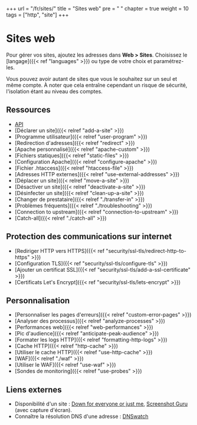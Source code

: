 +++
url = "/fr/sites/"
title = "Sites web"
pre = "<i class='fas fa-fw fa-globe'></i> "
chapter = true
weight = 10
tags = ["http", "site"]
+++

# Sites web

Pour gérer vos sites, ajoutez les adresses dans **Web > Sites**. Choisissez le [langage]({{< ref "languages" >}}) ou type de votre choix et paramétrez-les.

Vous pouvez avoir autant de sites que vous le souhaitez sur un seul et même compte. À noter que cela entraîne cependant un risque de sécurité, l'isolation étant au niveau des comptes.

## Ressources

- [API](https://api.alwaysdata.com/v1/site/doc/)
- [Déclarer un site]({{< relref "add-a-site" >}})
- [Programme utilisateur]({{< relref "user-program" >}})
- [Redirection d'adresses]({{< relref "redirect" >}})
- [Apache personnalisé]({{< relref "apache-custom" >}})
- [Fichiers statiques]({{< relref "static-files" >}})
- [Configuration Apache]({{< relref "configure-apache" >}})
- [Fichier .htaccess]({{< relref "htaccess-file" >}})
- [Adresses HTTP externes]({{< relref "use-external-addresses" >}})
- [Déplacer un site]({{< relref "move-a-site" >}})
- [Désactiver un site]({{< relref "deactivate-a-site" >}})
- [Désinfecter un site]({{< relref "clean-up-a-site" >}})
- [Changer de prestataire]({{< relref "./transfer-in" >}})
- [Problèmes fréquents]({{< relref "./troubleshooting" >}})
- [Connection to upstream]({{< relref "connection-to-upstream" >}})
- [Catch-all]({{< relref "./catch-all" >}})

## Protection des communications sur internet

- [Rediriger HTTP vers HTTPS]({{< ref "security/ssl-tls/redirect-http-to-https" >}})
- [Configuration TLS]({{< ref "security/ssl-tls/configure-tls" >}})
- [Ajouter un certificat SSL]({{< ref "security/ssl-tls/add-a-ssl-certificate" >}})
- [Certificats Let's Encrypt]({{< ref "security/ssl-tls/lets-encrypt" >}})

## Personnalisation

- [Personnaliser les pages d'erreurs]({{< relref "custom-error-pages" >}})
- [Analyser des processus]({{< relref "analyze-processes" >}})
- [Performances web]({{< relref "web-performances" >}})
- [Pic d'audience]({{< relref "anticipate-peak-audience" >}})
- [Formater les logs HTTP]({{< relref "formatting-http-logs" >}})
- [Cache HTTP]({{< relref "http-cache" >}})
- [Utiliser le cache HTTP]({{< relref "use-http-cache" >}})
- [WAF]({{< relref "./waf" >}})
- [Utiliser le WAF]({{< relref "use-waf" >}})
- [Sondes de monitoring]({{< relref "use-probes" >}})

## Liens externes

- Disponibilité d'un site : [Down for everyone or just me](https://downforeveryoneorjustme.com/), [Screenshot Guru](https://screenshot.guru/) (avec capture d'écran).
- Connaître la résolution DNS d'une adresse : [DNSwatch](https://www.dnswatch.info/)
